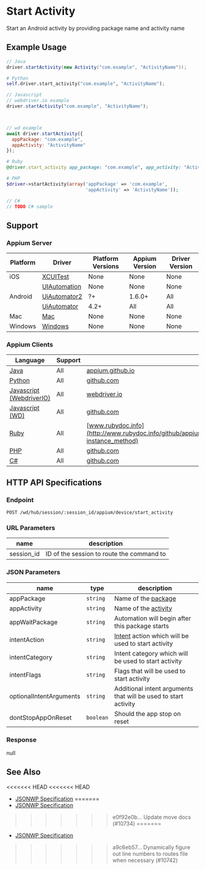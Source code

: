 # Start Activity

Start an Android activity by providing package name and activity name
## Example Usage

```java
// Java
driver.startActivity(new Activity("com.example", "ActivityName"));

```

```python
# Python
self.driver.start_activity("com.example", "ActivityName");

```

```javascript
// Javascript
// webdriver.io example
driver.startActivity("com.example", "ActivityName");



// wd example
await driver.startActivity({
  appPackage: "com.example",
  appActivity: "ActivityName"
});

```

```ruby
# Ruby
@driver.start_activity app_package: "com.example", app_activity: "ActivityName"

```

```php
# PHP
$driver->startActivity(array('appPackage' => 'com.example',
                             'appActivity' => 'ActivityName'));

```

```csharp
// C#
// TODO C# sample

```



## Support

### Appium Server

|Platform|Driver|Platform Versions|Appium Version|Driver Version|
|--------|----------------|------|--------------|--------------|
| iOS | [XCUITest](/docs/en/drivers/ios-xcuitest.md) | None | None | None |
|  | [UIAutomation](/docs/en/drivers/ios-uiautomation.md) | None | None | None |
| Android | [UiAutomator2](/docs/en/drivers/android-uiautomator2.md) | ?+ | 1.6.0+ | All |
|  | [UiAutomator](/docs/en/drivers/android-uiautomator.md) | 4.2+ | All | All |
| Mac | [Mac](/docs/en/drivers/mac.md) | None | None | None |
| Windows | [Windows](/docs/en/drivers/windows.md) | None | None | None |

### Appium Clients

|Language|Support|Documentation|
|--------|-------|-------------|
|[Java](https://github.com/appium/java-client/releases/latest)| All |  [appium.github.io](http://appium.github.io/java-client/io/appium/java_client/android/AndroidMobileCommandHelper.html#startActivityCommand-java.lang.String-java.lang.String-java.lang.String-java.lang.String-java.lang.String-java.lang.String-java.lang.String-java.lang.String-boolean-)  |
|[Python](https://github.com/appium/python-client/releases/latest)| All |  [github.com](https://github.com/appium/python-client/blob/master/appium/webdriver/webdriver.py#L591)  |
|[Javascript (WebdriverIO)](http://webdriver.io/index.html)| All |  [webdriver.io](http://webdriver.io/api/mobile/startActivity.html)  |
|[Javascript (WD)](https://github.com/admc/wd/releases/latest)| All |  [github.com](https://github.com/admc/wd/blob/master/lib/commands.js#L2948)  |
|[Ruby](https://github.com/appium/ruby_lib/releases/latest)| All |  [www.rubydoc.info](http://www.rubydoc.info/github/appium/ruby_lib_core/Appium/Android/Device#start_activity-instance_method)  |
|[PHP](https://github.com/appium/php-client/releases/latest)| All |  [github.com](https://github.com/appium/php-client/)  |
|[C#](https://github.com/appium/appium-dotnet-driver/releases/latest)| All |  [github.com](https://github.com/appium/appium-dotnet-driver/)  |

## HTTP API Specifications

### Endpoint

`POST /wd/hub/session/:session_id/appium/device/start_activity`

### URL Parameters

|name|description|
|----|-----------|
|session_id|ID of the session to route the command to|

### JSON Parameters

|name|type|description|
|----|----|-----------|
| appPackage | `string` | Name of the [package](https://developer.android.com/reference/java/lang/Package.html) |
| appActivity | `string` | Name of the [activity](https://developer.android.com/reference/android/app/Activity.html) |
| appWaitPackage | `string` | Automation will begin after this package starts |
| intentAction | `string` | [Intent](https://developer.android.com/reference/android/content/Intent.html) action which will be used to start activity |
| intentCategory | `string` | Intent category which will be used to start activity |
| intentFlags | `string` | Flags that will be used to start activity |
| optionalIntentArguments | `string` | Additional intent arguments that will be used to start activity |
| dontStopAppOnReset | `boolean` | Should the app stop on reset |

### Response

null

## See Also

<<<<<<< HEAD
<<<<<<< HEAD
* [JSONWP Specification](https://github.com/appium/appium-base-driver/blob/master/lib/protocol/routes.js#L484)
=======
* [JSONWP Specification](https://github.com/appium/appium-base-driver/blob/master/lib/protocol/routes.js#L411)
>>>>>>> e0f92e0b... Update move docs (#10734)
=======
* [JSONWP Specification](https://github.com/appium/appium-base-driver/blob/master/lib/protocol/routes.js#L484)
>>>>>>> a9c6eb57... Dynamically figure out line numbers to routes file when necessary (#10742)
